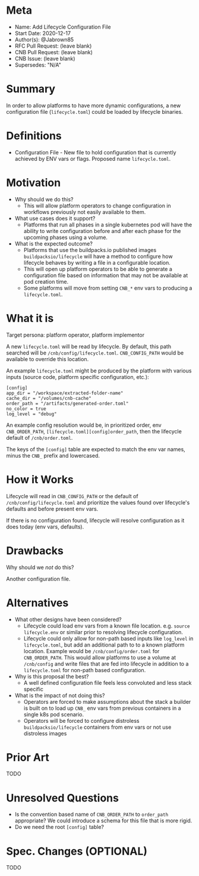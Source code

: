 # Meta
[meta]: #meta
- Name: Add Lifecycle Configuration File
- Start Date: 2020-12-17
- Author(s): @Jabrown85
- RFC Pull Request: (leave blank)
- CNB Pull Request: (leave blank)
- CNB Issue: (leave blank)
- Supersedes: "N/A"

# Summary
[summary]: #summary

In order to allow platforms to have more dynamic configurations, a new configuration file (`lifecycle.toml`) could be loaded by lifecycle binaries.

# Definitions
[definitions]: #definitions

- Configuration File - New file to hold configuration that is currently achieved by ENV vars or flags. Proposed name `lifecycle.toml`.

# Motivation
[motivation]: #motivation

- Why should we do this?
  - This will allow platform operators to change configuration in workflows previously not easily available to them.
- What use cases does it support?
  - Platforms that run all phases in a single kubernetes pod will have the ability to write configuration before and after each phase for the upcoming phases using a volume.
- What is the expected outcome?
  - Platforms that use the buildpacks.io published images `buildpacksio/lifecycle` will have a method to configure how lifecycle behaves by writing a file in a configurable location. 
  - This will open up platform operators to be able to generate a configuration file based on information that may not be available at pod creation time.
  - Some platforms will move from setting `CNB_*` env vars to producing a `lifecycle.toml`.

# What it is
[what-it-is]: #what-it-is

Target persona: platform operator, platform implementor

A new `lifecycle.toml` will be read by lifecycle. By default, this path searched will be `/cnb/config/lifecycle.toml`. `CNB_CONFIG_PATH` would be available to override this location.

An example `lifecycle.toml` might be produced by the platform with various inputs (source code, platform specific configuration, etc.):
```
[config]
app_dir = "/workspace/extracted-folder-name"
cache_dir = "/volumes/cnb-cache"
order_path = "/artifacts/generated-order.toml"
no_color = true
log_level = "debug"
```

An example config resolution would be, in prioritized order, env `CNB_ORDER_PATH`, `[lifecycle.toml][config]order_path`, then the lifecycle default of `/cnb/order.toml`.

The keys of the `[config]` table are expected to match the env var names, minus the `CNB_` prefix and lowercased.

# How it Works
[how-it-works]: #how-it-works

Lifecycle will read in `CNB_CONFIG_PATH` or the default of `/cnb/config/lifecycle.toml` and prioritize the values found over lifecycle's defaults and before present env vars.

If there is no configuration found, lifecycle will resolve configuration as it does today (env vars, defaults).

# Drawbacks
[drawbacks]: #drawbacks

Why should we *not* do this?

Another configuration file.

# Alternatives
[alternatives]: #alternatives

- What other designs have been considered?
  - Lifecycle could load env vars from a known file location. e.g. `source lifecycle.env` or similar prior to resolving lifecycle configuration.
  - Lifecycle could only allow for non-path based inputs like `log_level` in `lifecycle.toml`, but add an additional path to to a known platform location. Example would be `/cnb/config/order.toml` for `CNB_ORDER_PATH`. This would allow platforms to use a volume at `/cnb/config` and write files that are fed into lifecycle in addition to a `lifecycle.toml` for non-path based configuration.
- Why is this proposal the best?
  - A well defined configuration file feels less convoluted and less stack specific
- What is the impact of not doing this?
  - Operators are forced to make assumptions about the stack a builder is built on to load up `CNB_` env vars from previous containers in a single k8s pod scenario.
  - Operators will be forced to configure distroless `buildpacksio/lifecycle` containers from env vars or not use distroless images

# Prior Art
[prior-art]: #prior-art

TODO

# Unresolved Questions
[unresolved-questions]: #unresolved-questions

- Is the convention based name of `CNB_ORDER_PATH` to `order_path` appropriate? We could introduce a schema for this file that is more rigid.
- Do we need the root `[config]` table? 


# Spec. Changes (OPTIONAL)
[spec-changes]: #spec-changes

TODO
